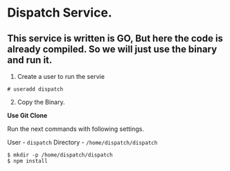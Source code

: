 # Dispatch Service.

## This service is written is GO, But here the code is already compiled. So we will just use the binary and run it.

1. Create a user to run the servie 

```
# useradd dispatch
```

2. Copy the Binary.

**Use Git Clone**

Run the next commands with following settings.

User - `dispatch`
Directory - `/home/dispatch/dispatch`

```
$ mkdir -p /home/dispatch/dispatch 
$ npm install
```